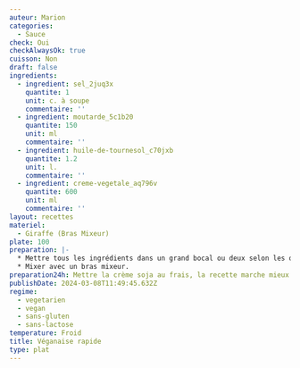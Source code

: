 ```yaml
---
auteur: Marion
categories:
  - Sauce
check: Oui
checkAlwaysOk: true
cuisson: Non
draft: false
ingredients:
  - ingredient: sel_2juq3x
    quantite: 1
    unit: c. à soupe
    commentaire: ''
  - ingredient: moutarde_5c1b20
    quantite: 150
    unit: ml
    commentaire: ''
  - ingredient: huile-de-tournesol_c70jxb
    quantite: 1.2
    unit: l.
    commentaire: ''
  - ingredient: creme-vegetale_aq796v
    quantite: 600
    unit: ml
    commentaire: ''
layout: recettes
materiel:
  - Giraffe (Bras Mixeur)
plate: 100
preparation: |-
  * Mettre tous les ingrédients dans un grand bocal ou deux selon les quantités. La crème soja doit être froide.
  * Mixer avec un bras mixeur.
preparation24h: Mettre la crème soja au frais, la recette marche mieux si elle est froide (pas testé autrement)
publishDate: 2024-03-08T11:49:45.632Z
regime:
  - vegetarien
  - vegan
  - sans-gluten
  - sans-lactose
temperature: Froid
title: Véganaise rapide
type: plat
---
```

